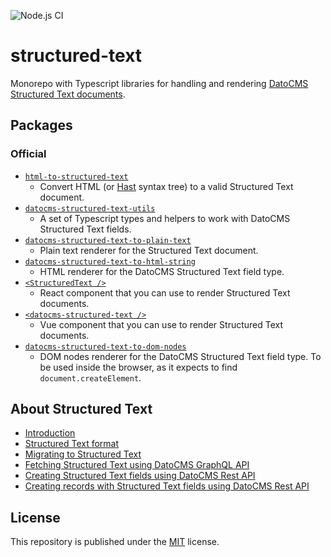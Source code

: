 ![Node.js CI](https://github.com/datocms/structured-text/workflows/Node.js%20CI/badge.svg)

# structured-text

Monorepo with Typescript libraries for handling and rendering [DatoCMS Structured Text documents](https://www.datocms.com/docs/structured-text/dast).

## Packages

### Official

- [`html-to-structured-text`](https://github.com/datocms/structured-text/tree/master/packages/html-to-structured-text)
  - Convert HTML (or [Hast](https://github.com/syntax-tree/hast) syntax tree) to a valid Structured Text document.
- [`datocms-structured-text-utils`](https://github.com/datocms/structured-text/tree/master/packages/utils)
  - A set of Typescript types and helpers to work with DatoCMS Structured Text fields.
- [`datocms-structured-text-to-plain-text`](https://github.com/datocms/structured-text/tree/master/packages/to-plain-text)
  - Plain text renderer for the Structured Text document.
- [`datocms-structured-text-to-html-string`](https://github.com/datocms/structured-text/tree/master/packages/to-html-string)
  - HTML renderer for the DatoCMS Structured Text field type.
- [`<StructuredText />`](https://github.com/datocms/react-datocms#structured-text)
  - React component that you can use to render Structured Text documents.
- [`<datocms-structured-text />`](https://github.com/datocms/vue-datocms#structured-text)
  - Vue component that you can use to render Structured Text documents.
- [`datocms-structured-text-to-dom-nodes`](https://github.com/datocms/structured-text/tree/master/packages/to-dom-nodes)
  - DOM nodes renderer for the DatoCMS Structured Text field type. To be used inside the browser, as it expects to find `document.createElement`.

## About Structured Text

- [Introduction](https://www.datocms.com/docs/content-modelling/structured-text)
- [Structured Text format](https://www.datocms.com/docs/structured-text/dast)
- [Migrating to Structured Text](https://www.datocms.com/docs/structured-text/migrating-content-to-structured-text)
- [Fetching Structured Text using DatoCMS GraphQL API](https://www.datocms.com/docs/content-delivery-api/structured-text-fields)
- [Creating Structured Text fields using DatoCMS Rest API](https://www.datocms.com/docs/content-management-api/resources/field/create#creating-structured-text-fields)
- [Creating records with Structured Text fields using DatoCMS Rest API](https://www.datocms.com/docs/content-management-api/resources/item/create#structured-text-fields)

## License

This repository is published under the [MIT](LICENSE.md) license.
